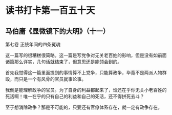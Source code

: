 读书打卡第一百五十天
===

马伯庸《显微镜下的大明》（十一）
---

第七卷 正统年间的四条冤魂

这一篇写的很糟糕很简略。这一篇是写党争对无关老百姓的影响，但是没有如前面诸篇那么详实，几句话就结束了，但意思还是能领会到的。

首先我觉得这一篇里面提到的事情算不上党争，只能算政争，毕竟不是两派人物群殴，而只是一个有风骨的官员就事论事。

我倒是能理解政争的官员。为了自身的利益都起来了，谁还在乎你无关小老百姓的死活啊！唯一在乎的只有自己的利益和自己的死活，还不得拼死去斗？

至于想消除政争？那是不可能的，只要还有官僚体系存在，就一定有政争存在。